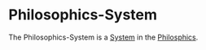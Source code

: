 # Philosophics-System

The Philosophics-System is a [System](600083.md) in the [Philosphics](645000.md).
